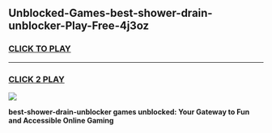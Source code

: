 
## Unblocked-Games-best-shower-drain-unblocker-Play-Free-4j3oz
<h3>
<a href="https://premium76.site?title=best-shower-drain-unblocker&ref=18A1">CLICK TO PLAY</a></h3>
<hr>

<h3>
<a href="https://premium76.site?title=best-shower-drain-unblocker&ref=18A1">CLICK 2 PLAY</a>
  
</h3>

<a href="https://premium76.site?title=best-shower-drain-unblocker&ref=18A1"><img src="https://clearcache.store/games.png"></a>


**best-shower-drain-unblocker games unblocked: Your Gateway to Fun and Accessible Online Gaming**
